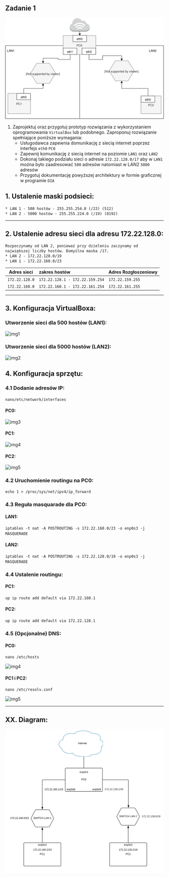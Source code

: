 Zadanie 1
---------

![zadanie 1](zadanie-1.svg)

1. Zaprojektuj oraz przygotuj prototyp rozwiązania z wykorzystaniem oprogramowania ``VirtualBox`` lub podobnego. 
Zaproponuj rozwiązanie spełniające poniższe wymagania:
   * Usługodawca zapewnia domunikację z siecią internet poprzez interfejs ``eth0`` ``PC0``
   * Zapewnij komunikację z siecią internet na poziomie ``LAN1`` oraz ``LAN2``
   * Dokonaj takiego podziału sieci o adresie ``172.22.128.0/17`` aby w ``LAN1`` można było zaadresować ``500`` adresów natomiast w LAN2 ``5000`` adresów    
   * Przygotuj dokumentację powyższej architektury w formie graficznej w programie ``DIA``
 ## 1. Ustalenie maski podsieci: 
    * LAN 1 - 500 hostów - 255.255.254.0 (/23) (512)
    * LAN 2 - 5000 hostów - 255.255.224.0 (/19) (8192)
 ----------------------------------------------------------
 ## 2. Ustalenie adresu sieci dla adresu 172.22.128.0: 
    Rozpoczynamy od LAN 2, ponieważ przy dzieleniu zaczynamy od największej liczby hostów. Domyślna maska /17.
    * LAN 2 - 172.22.128.0/19
    * LAN 1 - 172.22.160.0/23
    
| Adres sieci | zakres hostów | Adres Rozgłoszeniowy |
| --------- |:-------------| :---------------|
| ``172.22.128.0`` | ``172.22.128.1 - 172.22.159.254`` | ``172.22.159.255`` |
| ``172.22.160.0`` | ``172.22.160.1 - 172.22.161.254``  | ``172.22.161.255`` |
----------------------------------------------------------
## 3. Konfiguracja VirtualBoxa: 
### Utworzenie sieci dla 500 hostów (LAN1):
![img1](https://i.imgur.com/sostBia.png)
### Utworzenie sieci dla 5000 hostów (LAN2):
![img2](https://i.imgur.com/4RAEzjw.png)

## 4. Konfiguracja sprzętu:
### 4.1 Dodanie adresów IP:
``nano/etc/network/interfaces``
#### PC0:
![img3](https://i.imgur.com/58VaQDw.png)
#### PC1: 
![img4](https://i.imgur.com/jb4Mo9t.png)
#### PC2: 
![img5](https://i.imgur.com/hs1PkSI.png)

### 4.2 Uruchomienie routingu na PC0: 
``echo 1 > /proc/sys/net/ipv4/ip_forward``

### 4.3 Reguła masquarade dla PC0: 
#### LAN1:
``iptables -t nat -A POSTROUTING -s 172.22.160.0/23 -o enp0s3 -j MASQUERADE``
#### LAN2: 
``iptables -t nat -A POSTROUTING -s 172.22.128.0/19 -o enp0s3 -j MASQUERADE``
 
 

### 4.4 Ustalenie routingu:
#### PC1: 
``up ip route add default via 172.22.160.1``
#### PC2:
``up ip route add default via 172.22.128.1``

### 4.5 (Opcjonalne) DNS: 
#### PC0: 

``nano /etc/hosts``

![img4](https://i.imgur.com/GknAOGt.png)
#### PC1 i PC2: 

``nano /etc/resolv.conf``

![img5](https://i.imgur.com/5dTZaCc.png)

----------------------------------------------------------
## XX. Diagram:
![imgx](zadanie1_diagram.svg)


